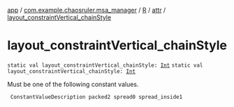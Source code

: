 [app](../../../index.md) / [com.example.chaosruler.msa_manager](../../index.md) / [R](../index.md) / [attr](index.md) / [layout_constraintVertical_chainStyle](.)

# layout_constraintVertical_chainStyle

`static val layout_constraintVertical_chainStyle: `[`Int`](https://kotlinlang.org/api/latest/jvm/stdlib/kotlin/-int/index.html)
`static val layout_constraintVertical_chainStyle: `[`Int`](https://kotlinlang.org/api/latest/jvm/stdlib/kotlin/-int/index.html)

Must be one of the following constant values.

     ConstantValueDescription packed2 spread0 spread_inside1

